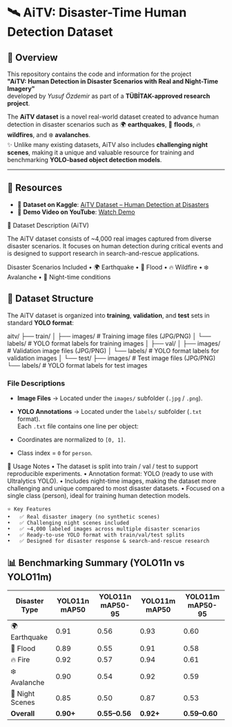 # 🛰️ AiTV: Disaster-Time Human Detection Dataset

## 📖 Overview
This repository contains the code and information for the project  
**"AiTV: Human Detection in Disaster Scenarios with Real and Night-Time Imagery"**  
developed by *Yusuf Özdemir* as part of a **TÜBİTAK-approved research project**.

The **AiTV dataset** is a novel real-world dataset created to advance human detection in disaster scenarios such as 🌍 **earthquakes**, 🌊 **floods**, 🔥 **wildfires**, and ❄️ **avalanches**.  
✨ Unlike many existing datasets, AiTV also includes **challenging night scenes**, making it a unique and valuable resource for training and benchmarking **YOLO-based object detection models**.

---

## 🔗 Resources
- 📂 **Dataset on Kaggle**: [AiTV Dataset – Human Detection at Disasters](https://www.kaggle.com/datasets/yusufzdemir23/aitv-dataset-human-detection-at-disasters)  
- 🎥 **Demo Video on YouTube**: [Watch Demo](https://www.youtube.com/watch?v=26741W2jWw0)

📂 Dataset Description (AiTV)

The AiTV dataset consists of ~4,000 real images captured from diverse disaster scenarios. It focuses on human detection during critical events and is designed to support research in search-and-rescue applications.

Disaster Scenarios Included
	•	🌍 Earthquake
	•	🌊 Flood
	•	🔥 Wildfire
	•	❄️ Avalanche
	•	🌙 Night-time conditions


## 📁 Dataset Structure

The AiTV dataset is organized into **training**, **validation**, and **test** sets in standard **YOLO format**:

aitv/
├── train/
│   ├── images/              # Training image files (JPG/PNG)
│   └── labels/              # YOLO format labels for training images
│
├── val/
│   ├── images/              # Validation image files (JPG/PNG)
│   └── labels/              # YOLO format labels for validation images
│
└── test/
├── images/              # Test image files (JPG/PNG)
└── labels/              # YOLO format labels for test images

### File Descriptions
- **Image Files** → Located under the `images/` subfolder (`.jpg` / `.png`).  
- **YOLO Annotations** → Located under the `labels/` subfolder (`.txt` format).  
  Each `.txt` file contains one line per object:  

- Coordinates are normalized to `[0, 1]`.  
- Class index = `0` for `person`.  



📌 Usage Notes
	•	The dataset is split into train / val / test to support reproducible experiments.
	•	Annotation format: YOLO (ready to use with Ultralytics YOLO).
	•	Includes night-time images, making the dataset more challenging and unique compared to most disaster datasets.
	•	Focused on a single class (person), ideal for training human detection models.

    ⭐ Key Features
	•	✅ Real disaster imagery (no synthetic scenes)
	•	✅ Challenging night scenes included
	•	✅ ~4,000 labeled images across multiple disaster scenarios
	•	✅ Ready-to-use YOLO format with train/val/test splits
	•	✅ Designed for disaster response & search-and-rescue research

 ## 📊 Benchmarking Summary (YOLO11n vs YOLO11m)

| Disaster Type   | YOLO11n mAP50 | YOLO11n mAP50-95 | YOLO11m mAP50 | YOLO11m mAP50-95 |
|-----------------|---------------|------------------|---------------|------------------|
| 🌍 Earthquake   | 0.91          | 0.56             | 0.93          | 0.60             |
| 🌊 Flood        | 0.89          | 0.55             | 0.91          | 0.58             |
| 🔥 Fire         | 0.92          | 0.57             | 0.94          | 0.61             |
| ❄️ Avalanche    | 0.90          | 0.54             | 0.92          | 0.59             |
| 🌙 Night Scenes | 0.85          | 0.50             | 0.87          | 0.53             |
| **Overall**     | **0.90+**     | **0.55–0.56**    | **0.92+**     | **0.59–0.60**    |